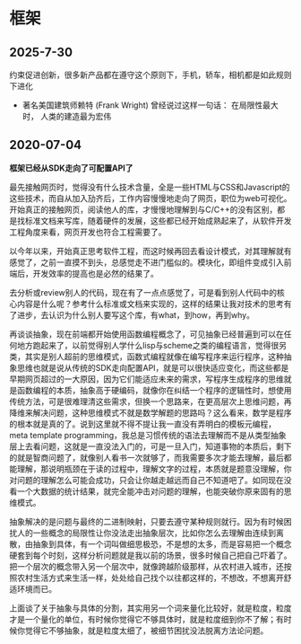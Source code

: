 # 框架


## 2025-7-30

约束促进创新，很多新产品都在遵守这个原则下，手机，轿车，相机都是如此规则下进化

- 著名美国建筑师赖特 (Frank Wright) 曾经说过这样一句话： 在局限性最大时， 人类的建造最为宏伟

## 2020-07-04

**框架已经从SDK走向了可配置API了**

最先接触网页时，觉得没有什么技术含量，全是一些HTML与CSS和Javascript的这些技术，而自从加入劢齐后，工作内容慢慢地走向了网页，职位为web可视化。开始真正的接触网页，阅读他人的库，才慢慢地理解到与C/C++的没有区别，都是找标准文档来写库，随着硬件的发展，这些都已经开始成熟起来了，从软件开发工程角度来看，网页开发也符合工程需要了。

以今年以来，开始真正思考软件工程，而这时候再回去看设计模式，对其理解就有感觉了，之前一直摸不到头，总感觉走不进门槛似的。模块化，即组件变成引入前端后，开发效率的提高也是必然的结果了。

去分析或review别人的代码，现在有了一点点感觉了，可是看到别人代码中的核心内容是什么呢？参考什么标准或文档来实现的，这样的结果让我对技术的思考有了进步，去认识为什么别人要写这个库，有what，到how，再到why。

再谈谈抽象，现在前端都开始使用函数编程概念了，可见抽象已经普遍到可以在任何地方跑起来了，以前觉得别人学什么lisp与scheme之类的编程语言，觉得很另类，其实是别人超前的思维模式，函数式编程就像在编写程序来运行程序，这种抽象思维也就是说从传统的SDK走向配置API，就是可以很快适应变化，而这些都是早期网页超过的一大原因，因为它们能适应未来的需求，写程序生成程序的思维就是函数编程的本质，抽象高于硬编码，就像你在纠结一个程序的逻辑性时，想使用传统方法，可是很难理清这些需求，但换一个思路来，在更高层次上思维问题，再降维来解决问题，这种思维模式不就是数学解题的思路吗？这么看来，数学是程序的根本就是真的了。说到这里就不得不提让我一直没有弄明白的模板元编程，meta template programming，我总是习惯传统的语法去理解而不是从类型抽象层上去看问题，这就是一直没法入门的，可是一旦入门，知道事物的本质后，剩下的就是智商问题了，就像别人看书一次就够了，而我需要多次才能去理解，最后都能理解，那说明瓶颈在于读的过程中，理解文字的过程，本质就是题意没理解，你对问题的理解怎么可能会成功，只会让你越走越远而自己不知道吧了。如同现在没看一个大数据的统计结果，就完全能冲击对问题的理解，也能突破你原来固有的思维模式。

抽象解决的是问题与最终的二进制映射，只要去遵守某种规则就行。因为有时候困扰人的一些概念的局限性让你没法走出抽象层次，比如你怎么去理解由连续到离散，由抽象到具体，有一个词叫做细思极恐，不是想的太多，而是容易把一个概念硬套到每个时刻，这样分析问题就是我以前的场景，很多时候自己把自己吓着了。把一个层次的概念带入另一个层次中，就像跨越阶级那样，从农村进入城市，还按照农村生活方式来生活一样，处处给自己找个以往都这样的，不想改，不想离开舒适环境而已。

上面谈了关于抽象与具体的分割，其实用另一个词来量化比较好，就是粒度，粒度才是一个量化的单位，有时候你觉得它不够具体时，就是粒度细到你不了解；有时候你觉得它不够抽象，就是粒度太细了，被细节困扰没法脱离方法论问题。